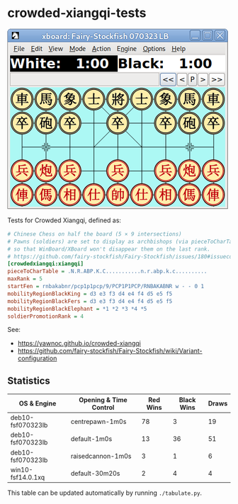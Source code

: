 # crowded-xiangqi-tests

![Screenshot of Crowded Xiangqi opening position in XBoard.](crowded-xiangqi.png)

Tests for Crowded Xiangqi, defined as:

```ini
# Chinese Chess on half the board (5 × 9 intersections)
# Pawns (soldiers) are set to display as archbishops (via pieceToCharTable)
# so that WinBoard/XBoard won't disappear them on the last rank.
# https://github.com/fairy-stockfish/Fairy-Stockfish/issues/180#issuecomment-692910150
[crowdedxiangqi:xiangqi]
pieceToCharTable = .N.R.ABP.K.C...........n.r.abp.k.c..........
maxRank = 5
startFen = rnbakabnr/pcp1p1pcp/9/PCP1P1PCP/RNBAKABNR w - - 0 1
mobilityRegionBlackKing = d3 e3 f3 d4 e4 f4 d5 e5 f5
mobilityRegionBlackFers = d3 e3 f3 d4 e4 f4 d5 e5 f5
mobilityRegionBlackElephant = *1 *2 *3 *4 *5
soldierPromotionRank = 4
```

See:

- <https://yawnoc.github.io/crowded-xiangqi>
- <https://github.com/fairy-stockfish/Fairy-Stockfish/wiki/Variant-configuration>


## Statistics

<!-- Start of Table -->
| OS & Engine | Opening & Time Control | Red Wins | Black Wins | Draws |
| - | - | - | - | - |
| deb10-fsf070323lb | centrepawn-1m0s | 78 | 3 | 19 |
| deb10-fsf070323lb | default-1m0s | 13 | 36 | 51 |
| deb10-fsf070323lb | raisedcannon-1m0s | 3 | 1 | 6 |
| win10-fsf14.0.1xq | default-30m20s | 2 | 4 | 4 |
<!-- End of Table -->

This table can be updated automatically by running `./tabulate.py`.
